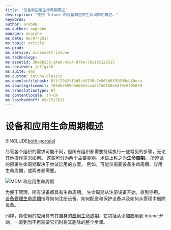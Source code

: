 ```yaml
---
title: "设备和应用生命周期概述"
description: "使用 Intune 的设备和应用生命周期的概述。"
keywords: 
author: arob98
ms.author: angrobe
manager: angrobe
ms.date: 06/07/2017
ms.topic: article
ms.prod: 
ms.service: microsoft-intune
ms.technology: 
ms.assetid: 38e08253-14a0-4cc4-87be-7b110c12a523
ms.reviewer: jeffgilb
ms.suite: ems
ms.custom: intune-classic
ms.openlocfilehash: 8fff2942f13d5cb9139c7e566d6592009eb89eca
ms.sourcegitcommit: 769db6599d5eb0e2cca537d0f60a5df9c9f05079
ms.translationtype: HT
ms.contentlocale: zh-CN
ms.lasthandoff: 09/15/2017
---
```

# <a name="overview-of-device-and-app-lifecycles"></a>设备和应用生命周期概述

[!INCLUDE[both-portals](./includes/note-for-both-portals.md)]

尽管各个组织的需求可能不同，但所有组织都需要持续执行一些常见的步骤，无论其他操作需求如何。 这些可分为两个主要类别，术语上称之为**生命周期**。 所遵循的部署生命周期取决于尝试启用的方案。 例如，可能仅需要设备生命周期、应用生命周期，或两者都需要。

![MDM 和应用生命周期](./media/device-app-lifecycle.png "移动设备和应用生命周期")

为便于管理，所有设备都具有生命周期。 生命周期从注册设备开始，直到停用。 [设备管理生命周期](device-lifecycle.md)指导如何注册设备、如何配置和保护设备以及如何从管理中删除设备。

同样，你使用的应用具有其自身的[应用生命周期](app-lifecycle.md)，它包括从添加应用到 Intune 开始，一直到当不再需要它们时将其删除的整个步骤。
